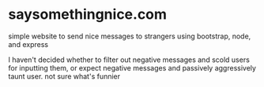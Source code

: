 # saysomethingnice.com
simple website to send nice messages to strangers using bootstrap, node, and express

I haven't decided whether to filter out negative messages and scold users for inputting them, or expect negative messages and passively aggressively taunt user.
not sure what's funnier
